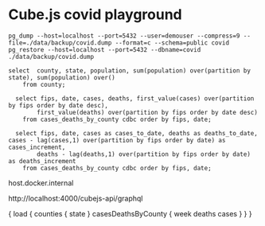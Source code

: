 # Cube.js covid playground


```
pg_dump --host=localhost --port=5432 --user=demouser --compress=9 --file=./data/backup/covid.dump --format=c --schema=public covid
pg_restore --host=localhost --port=5432 --dbname=covid ./data/backup/covid.dump

select  county, state, population, sum(population) over(partition by state), sum(population) over()
  	from county;
  	
  select fips, date, cases, deaths, first_value(cases) over(partition by fips order by date desc), 
  		first_value(deaths) over(partition by fips order by date desc)
  	from cases_deaths_by_county cdbc order by fips, date; 
  	
  select fips, date, cases as cases_to_date, deaths as deaths_to_date, cases - lag(cases,1) over(partition by fips order by date) as cases_increment, 
  		deaths - lag(deaths,1) over(partition by fips order by date) as deaths_increment
  	from cases_deaths_by_county cdbc order by fips, date;

```

host.docker.internal


http://localhost:4000/cubejs-api/graphql

{
  load {
    counties {
      state
    }
    casesDeathsByCounty {
      week
      deaths
      cases
    }
  }
}

